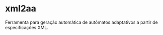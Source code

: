 # xml2aa
Ferramenta para geração automática de autômatos adaptativos a partir de especificações XML.

